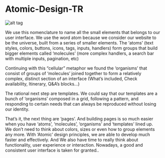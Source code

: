 # Atomic-Design-TR

![alt tag](http://i.imgur.com/iz2tt6P.png)

We use this nomenclature to name all the
small elements that belongs to our user
interface. We use the word atom because
we consider our website to be the universe,
built from a series of smaller elements. The
‘atoms’ (text styles, colors, buttons, icons,
tags, inputs, handlers) form groups that
build bigger elements called ‘molecules’
(more complex handlers, a search bar with
multiple inputs, pagination, etc)

Continuing with this “cellular” metaphor we
found the ‘organisms’ that consist of groups
of ‘molecules’ joined together to form a relatively
complex, distinct section of an interface
(What’s included, Check availability,
Itinerary, Q&A’s blocks...)

The rational next step are templates. We
could say that our templates are a bunch of
‘organisms’ composed in a grid, following
a pattern, and responding to certain needs
that can always be reproduced without losing
our identity.

That’s it, the next thing are ‘pages’. And
building pages is so much easier when you
have ‘atoms’, ‘molecules’, ‘organisms’ and
‘templates’ lined up. We don’t need to think
about colors, sizes or even how to group
elements any more. With ‘Atomic’ design
principles, we are able to develop much
faster and effectively. And We also have
time to really think about functionality, user
experience or interaction. Nowadays, a
good and consistent user interface is taken
for granted..
